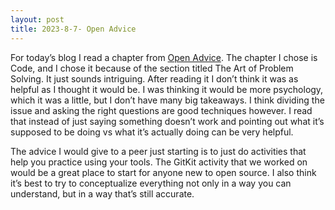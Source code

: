 ```yaml
---
layout: post
title: 2023-8-7- Open Advice
---
```


For today’s blog I read a chapter from [Open Advice](http://open-advice.org/Open-Advice.pdf). The chapter I chose is Code, and I chose it because of the section titled The Art of Problem Solving. It just sounds intriguing. After reading it I don’t think it was as helpful as I thought it would be. I was thinking it would be more psychology, which it was a little, but I don’t have many big takeaways. I think dividing the issue and asking the right questions are good techniques however. I read that instead of just saying something doesn’t work and pointing out what it’s supposed to be doing vs what it’s actually doing can be very helpful. 

The advice I would give to a peer just starting is to just do activities that help you practice using your tools. The GitKit activity that we worked on would be a great place to start for anyone new to open source. I also think it’s best to try to conceptualize everything not only in a way you can understand, but in a way that’s still accurate.

